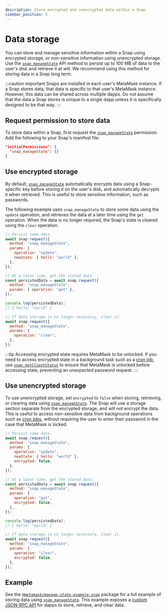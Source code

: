 ```yaml
---
description: Store encrypted and unencrypted data within a Snap.
sidebar_position: 5
---
```


# Data storage

You can store and manage sensitive information within a Snap using encrypted storage, or
non-sensitive information using unencrypted storage.
Use the [`snap_manageState`](../reference/snaps-api.md#snap_managestate) API method to persist up to
100 MB of data to the user's disk and retrieve it at will.
We recommend using this method for storing data in a Snap long term.

:::caution important
Snaps are installed in each user's MetaMask instance.
If a Snap stores data, that data is specific to that user's MetaMask instance.
However, this data can be shared across multiple dapps. 
Do not assume that the data a Snap stores is unique to a single dapp unless it is specifically designed to be that way.
:::

## Request permission to store data

To store data within a Snap, first request the
[`snap_manageState`](../reference/snaps-api.md#snap_managestate) permission.
Add the following to your Snap's manifest file:

```json title="snap.manifest.json"
"initialPermissions": {
  "snap_manageState": {}
}
```

## Use encrypted storage

By default, [`snap_manageState`](../reference/snaps-api.md#snap_managestate) automatically encrypts
data using a Snap-specific key before storing it on the user's disk, and automatically decrypts it
when retrieved.
This is useful to store sensitive information, such as passwords.

The following example uses `snap_manageState` to store some data using the `update` operation, and
retrieves the data at a later time using the `get` operation.
When the data is no longer required, the Snap's state is cleared using the `clear` operation.

```javascript title="index.js"
// Persist some data.
await snap.request({
  method: "snap_manageState",
  params: { 
    operation: "update",
    newState: { hello: "world" },
  },
});

// At a later time, get the stored data.
const persistedData = await snap.request({
  method: "snap_manageState",
  params: { operation: "get" },
});

console.log(persistedData);
// { hello: "world" }

// If data storage is no longer necessary, clear it.
await snap.request({
  method: "snap_manageState",
  params: { 
    operation: "clear",
  },
});
```

:::tip
Accessing encrypted state requires MetaMask to be unlocked.
If you need to access encrypted state in a background task such as a [cron job](cron-jobs.md), use
[`snap_getClientStatus`](../reference/snaps-api.md#snap_getclientstatus) to ensure that MetaMask is
unlocked before accessing state, preventing an unexpected password request.
:::

## Use unencrypted storage

To use unencrypted storage, set `encrypted` to `false` when storing, retrieving, or clearing data
using [`snap_manageState`](../reference/snaps-api.md#snap_managestate).
The Snap will use a storage section separate from the encrypted storage, and will not encrypt the data.
This is useful to access non-sensitive data from background operations such as
[cron jobs](cron-jobs.md), without requiring the user to enter their password in the case that
MetaMask is locked.

```javascript title="index.js"
// Persist some data.
await snap.request({
  method: "snap_manageState",
  params: { 
    operation: "update",
    newState: { hello: "world" },
    encrypted: false,
  },
});

// At a later time, get the stored data.
const persistedData = await snap.request({
  method: "snap_manageState",
  params: { 
    operation: "get",
    encrypted: false,
  },
});

console.log(persistedData);
// { hello: "world" }

// If data storage is no longer necessary, clear it.
await snap.request({
  method: "snap_manageState",
  params: { 
    operation: "clear",
    encrypted: false,
  },
});
```

## Example

See the [`@metamask/manage-state-example-snap`](https://github.com/MetaMask/snaps/tree/main/packages/examples/packages/manage-state)
package for a full example of storing data using [`snap_manageState`](../reference/snaps-api.md#snap_managestate).
This example exposes a [custom JSON-RPC API](../learn/about-snaps/apis.md#custom-json-rpc-apis) for
dapps to store, retrieve, and clear data.
